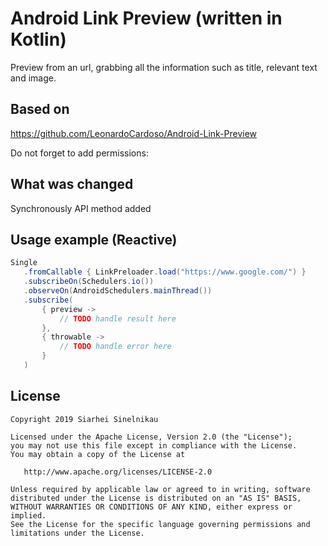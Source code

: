 Android Link Preview (written in Kotlin)
=========================

Preview from an url, grabbing all the information such as title, relevant text and image.

Based on
-----------------
https://github.com/LeonardoCardoso/Android-Link-Preview

Do not forget to add permissions:
    <uses-permission android:name="android.permission.INTERNET" />
    <uses-permission android:name="android.permission.ACCESS_NETWORK_STATE" />

What was changed
-----------------
Synchronously API method added

Usage example (Reactive)
-----------------
```java
Single
   .fromCallable { LinkPreloader.load("https://www.google.com/") }
   .subscribeOn(Schedulers.io())
   .observeOn(AndroidSchedulers.mainThread())
   .subscribe(
       { preview ->
           // TODO handle result here
       },
       { throwable ->
           // TODO handle error here
       }
   )
```

License
--------

    Copyright 2019 Siarhei Sinelnikau

    Licensed under the Apache License, Version 2.0 (the "License");
    you may not use this file except in compliance with the License.
    You may obtain a copy of the License at

       http://www.apache.org/licenses/LICENSE-2.0

    Unless required by applicable law or agreed to in writing, software
    distributed under the License is distributed on an "AS IS" BASIS,
    WITHOUT WARRANTIES OR CONDITIONS OF ANY KIND, either express or implied.
    See the License for the specific language governing permissions and
    limitations under the License.